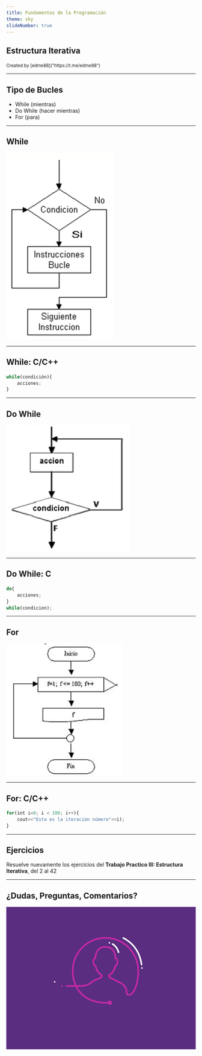 ```yaml
---
title: Fundamentos de la Programación
theme: sky
slideNumber: true
---
```


## Estructura Iterativa
<small>
Created by <i class="fab fa-telegram"></i>
[edme88]("https://t.me/edme88")
</small>

---
## Tipo de Bucles
* While (mientras)
* Do While (hacer mientras)
* For (para)

---
## While
![Control Repetitivo](images/U2_control_flujo/while.png)

---
## While: C/C++
````javascript
while(condición){
    acciones;
}
````

---
## Do While
![Do While](images/U2_control_flujo/do_while.png)

---
## Do While: C
````javascript
do{
    acciones;
}
while(condicion);
````

---
## For
![Control Repetitivo](images/U2_control_flujo/for.png)

---
## For: C/C++
````javascript
for(int i=0; i < 100; i++){
    cout<<"Esta es la iteración número"<<i);
}
````

---
## Ejercicios
Resuelve nuevamente los ejercicios del **Trabajo Practico III: Estructura Iterativa**, del 2 al 42 

---
## ¿Dudas, Preguntas, Comentarios?
![DUDAS](images/pregunta.gif)
